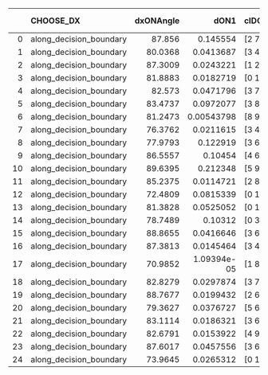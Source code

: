 |    | CHOOSE_DX               |   dxONAngle |        dON1 | cIDON1   |   dON_patch_1 |   nTON |         dON |   dxOFFAngle |     dOFF1 | cIDOFF1   |   dOFF_patch_1 |   nTOFF |      dOFF | SUCCESS   |   nExp |   dual_point_id |   subpoint_time_seconds |   total_execution_time |      logp |     dOFF/dON | Vote dOFF>dON   |
|---:|:------------------------|------------:|------------:|:---------|--------------:|-------:|------------:|-------------:|----------:|:----------|---------------:|--------:|----------:|:----------|-------:|----------------:|------------------------:|-----------------------:|----------:|-------------:|:----------------|
|  0 | along_decision_boundary |     87.856  | 0.145554    | [2 7]    |   0.145554    |      1 | 0.145554    |      87.8201 | 0.020129  | [2 7]     |      0.020129  |       1 | 0.020129  | False     |      1 |               1 |                0.76253  |                2.08243 |  0        |     0.138292 | False           |
|  1 | along_decision_boundary |     80.0368 | 0.0413687   | [3 4]    |   0.0413687   |      1 | 0.0413687   |      83.1914 | 0.294113  | [3 4]     |      0.294113  |       1 | 0.294113  | True      |      2 |               2 |                0.82097  |                2.96115 | -0.5      |     7.10955  | True            |
|  2 | along_decision_boundary |     87.3009 | 0.0243221   | [1 2]    |   0.0243221   |      1 | 0.0243221   |      81.0742 | 0.0924775 | [0 2]     |      0.0924775 |       1 | 0.0924775 | True      |      3 |               3 |                0.640165 |                3.74387 | -0        |     3.8022   | True            |
|  3 | along_decision_boundary |     81.8883 | 0.0182719   | [0 1]    |   0.0182719   |      1 | 0.0182719   |      84.6602 | 0.120764  | [0 1]     |      0.120764  |       1 | 0.120764  | True      |      4 |               4 |                0.818882 |                4.74507 | -0.166667 |     6.60931  | True            |
|  4 | along_decision_boundary |     82.573  | 0.0471796   | [3 7]    |   0.0471796   |      1 | 0.0471796   |      85.838  | 0.423165  | [3 7]     |      0.423165  |       1 | 0.423165  | True      |      5 |               5 |                1.00688  |                5.89082 | -0.5      |     8.96925  | True            |
|  5 | along_decision_boundary |     83.4737 | 0.0972077   | [3 8]    |   0.0972077   |      1 | 0.0972077   |      81.991  | 0.0111412 | [3 8]     |      0.0111412 |       1 | 0.0111412 | False     |      6 |               6 |                0.725007 |                6.73407 | -0.9      |     0.114613 | False           |
|  6 | along_decision_boundary |     81.2473 | 0.00543798  | [8 9]    |   0.00543798  |      1 | 0.00543798  |      85.8587 | 0.0216027 | [8 9]     |      0.0216027 |       1 | 0.0216027 | True      |      7 |               7 |                0.738043 |                7.55501 | -0.333333 |     3.97256  | True            |
|  7 | along_decision_boundary |     76.3762 | 0.0211615   | [3 4]    |   0.0211615   |      1 | 0.0211615   |      79.8155 | 0.0253618 | [3 4]     |      0.0253618 |       1 | 0.0253618 | True      |      8 |               8 |                0.982707 |                8.59559 | -0.642857 |     1.19849  | True            |
|  8 | along_decision_boundary |     77.9793 | 0.122919    | [3 6]    |   0.122919    |      1 | 0.122919    |      83.0063 | 0.163868  | [3 6]     |      0.163868  |       1 | 0.163868  | True      |      9 |               9 |                0.940854 |                9.59727 | -1        |     1.33314  | True            |
|  9 | along_decision_boundary |     86.5557 | 0.10454     | [4 6]    |   0.10454     |      1 | 0.10454     |      89.0585 | 0.433732  | [4 6]     |      0.433732  |       1 | 0.433732  | True      |     10 |              10 |                1.4869   |               11.1369  | -1.38889  |     4.14895  | True            |
| 10 | along_decision_boundary |     89.6395 | 0.212348    | [5 9]    |   0.212348    |      1 | 0.212348    |      88.6692 | 0.262258  | [5 9]     |      0.262258  |       1 | 0.262258  | True      |     11 |              11 |                1.51612  |               12.7281  | -1.8      |     1.23504  | True            |
| 11 | along_decision_boundary |     85.2375 | 0.0114721   | [2 8]    |   0.0114721   |      1 | 0.0114721   |      85.4622 | 0.0344468 | [2 8]     |      0.0344468 |       1 | 0.0344468 | True      |     12 |              12 |                0.699882 |               13.458   | -2.22727  |     3.00266  | True            |
| 12 | along_decision_boundary |     72.4809 | 0.0815339   | [0 1]    |   0.0815339   |      1 | 0.0815339   |      77.9195 | 0.0483404 | [0 1]     |      0.0483404 |       1 | 0.0483404 | False     |     13 |              13 |                0.741601 |               14.2744  | -2.66667  |     0.592887 | False           |
| 13 | along_decision_boundary |     81.3828 | 0.0525052   | [0 1]    |   0.0525052   |      1 | 0.0525052   |      84.3873 | 0.0566336 | [0 1]     |      0.0566336 |       1 | 0.0566336 | True      |     14 |              14 |                0.657063 |               14.9625  | -1.88462  |     1.07863  | True            |
| 14 | along_decision_boundary |     78.7489 | 0.10312     | [0 3]    |   0.10312     |      1 | 0.10312     |      87.3947 | 0.0172249 | [0 3]     |      0.0172249 |       1 | 0.0172249 | False     |     15 |              15 |                0.763919 |               15.7835  | -2.28571  |     0.167037 | False           |
| 15 | along_decision_boundary |     88.8655 | 0.0416646   | [3 6]    |   0.0416646   |      1 | 0.0416646   |      83.693  | 0.273868  | [3 6]     |      0.273868  |       1 | 0.273868  | True      |     16 |              16 |                1.31397  |               17.1533  | -1.63333  |     6.57315  | True            |
| 16 | along_decision_boundary |     87.3813 | 0.0145464   | [3 4]    |   0.0145464   |      1 | 0.0145464   |      86.2069 | 0.0115578 | [3 4]     |      0.0115578 |       1 | 0.0115578 | False     |     17 |              17 |                0.943033 |               18.1839  | -2        |     0.794545 | False           |
| 17 | along_decision_boundary |     70.9852 | 1.09394e-05 | [1 8]    |   1.09394e-05 |      1 | 1.09394e-05 |      80.7663 | 0.167955  | [0 8]     |      0.167955  |       1 | 0.167955  | True      |     18 |              18 |                0.719716 |               19.0132  | -1.44118  | 15353.2      | True            |
| 18 | along_decision_boundary |     82.8279 | 0.0297874   | [3 7]    |   0.0297874   |      1 | 0.0297874   |      85.4607 | 0.0413705 | [3 7]     |      0.0413705 |       1 | 0.0413705 | True      |     19 |              19 |                0.647907 |               19.8425  | -1.77778  |     1.38886  | True            |
| 19 | along_decision_boundary |     88.7677 | 0.0199432   | [2 6]    |   0.0199432   |      1 | 0.0199432   |      84.6569 | 0.113182  | [2 6]     |      0.113182  |       1 | 0.113182  | True      |     20 |              20 |                1.24361  |               21.1979  | -2.13158  |     5.6752   | True            |
| 20 | along_decision_boundary |     79.3627 | 0.0376727   | [5 6]    |   0.0376727   |      1 | 0.0376727   |      86.9356 | 0.0842263 | [5 6]     |      0.0842263 |       1 | 0.0842263 | True      |     21 |              21 |                0.991044 |               22.3177  | -2.5      |     2.23574  | True            |
| 21 | along_decision_boundary |     83.1114 | 0.0186321   | [3 6]    |   0.0186321   |      1 | 0.0186321   |      87.9108 | 0.0338592 | [3 6]     |      0.0338592 |       1 | 0.0338592 | True      |     22 |              22 |                0.624396 |               23.0018  | -2.88095  |     1.81725  | True            |
| 22 | along_decision_boundary |     82.6791 | 0.0153922   | [4 9]    |   0.0153922   |      1 | 0.0153922   |      87.0939 | 0.100802  | [4 9]     |      0.100802  |       1 | 0.100802  | True      |     23 |              23 |                0.847162 |               23.9578  | -3.27273  |     6.54891  | True            |
| 23 | along_decision_boundary |     87.6017 | 0.0457556   | [3 6]    |   0.0457556   |      1 | 0.0457556   |      89.9837 | 0.0542516 | [3 6]     |      0.0542516 |       1 | 0.0542516 | True      |     24 |              24 |                0.904974 |               24.9746  | -3.67391  |     1.18568  | True            |
| 24 | along_decision_boundary |     73.9645 | 0.0265312   | [0 1]    |   0.0265312   |      1 | 0.0265312   |      78.9188 | 0.0505889 | [0 1]     |      0.0505889 |       1 | 0.0505889 | True      |     25 |              25 |                0.823178 |               25.8648  | -4.08333  |     1.90677  | True            |